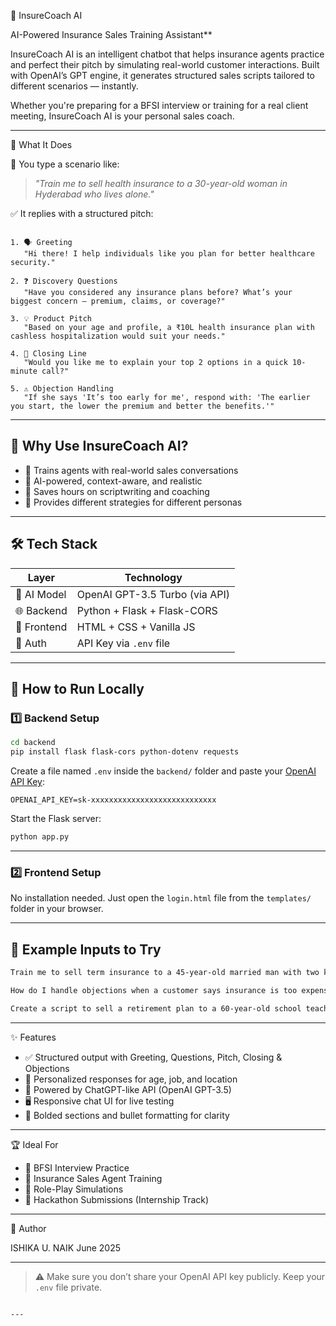 
 🤖 InsureCoach AI

AI-Powered Insurance Sales Training Assistant**

InsureCoach AI is an intelligent chatbot that helps insurance agents practice and perfect their pitch by simulating real-world customer interactions. Built with OpenAI’s GPT engine, it generates structured sales scripts tailored to different scenarios — instantly.

Whether you're preparing for a BFSI interview or training for a real client meeting, InsureCoach AI is your personal sales coach.

---

 🚀 What It Does

🧾 You type a scenario like:
> _"Train me to sell health insurance to a 30-year-old woman in Hyderabad who lives alone."_

✅ It replies with a structured pitch:

```

1. 🗣️ Greeting
   "Hi there! I help individuals like you plan for better healthcare security."

2. ❓ Discovery Questions
   "Have you considered any insurance plans before? What’s your biggest concern — premium, claims, or coverage?"

3. 💡 Product Pitch
   "Based on your age and profile, a ₹10L health insurance plan with cashless hospitalization would suit your needs."

4. 🤝 Closing Line
   "Would you like me to explain your top 2 options in a quick 10-minute call?"

5. ⚠️ Objection Handling
   "If she says 'It’s too early for me', respond with: 'The earlier you start, the lower the premium and better the benefits.'"

````

---

## 💼 Why Use InsureCoach AI?

- 🎯 Trains agents with real-world sales conversations
- 🧠 AI-powered, context-aware, and realistic
- 📝 Saves hours on scriptwriting and coaching
- 🔄 Provides different strategies for different personas

---

## 🛠️ Tech Stack

| Layer       | Technology                     |
|-------------|--------------------------------|
| 💬 AI Model | OpenAI GPT-3.5 Turbo (via API) |
| 🌐 Backend  | Python + Flask + Flask-CORS    |
| 🎨 Frontend | HTML + CSS + Vanilla JS        |
| 🔐 Auth     | API Key via `.env` file        |

---

## 🧪 How to Run Locally

### 1️⃣ Backend Setup

```bash
cd backend
pip install flask flask-cors python-dotenv requests
````

Create a file named `.env` inside the `backend/` folder and paste your [OpenAI API Key](https://platform.openai.com/account/api-keys):

```
OPENAI_API_KEY=sk-xxxxxxxxxxxxxxxxxxxxxxxxxxxx
```

Start the Flask server:

```bash
python app.py
```

---

### 2️⃣ Frontend Setup

No installation needed. Just open the `login.html` file from the `templates/` folder in your browser.

---

## 💬 Example Inputs to Try

```txt
Train me to sell term insurance to a 45-year-old married man with two kids in Delhi.
```

```txt
How do I handle objections when a customer says insurance is too expensive?
```

```txt
Create a script to sell a retirement plan to a 60-year-old school teacher in Chennai.
```

---

 ✨ Features

* ✅ Structured output with Greeting, Questions, Pitch, Closing & Objections
* 🎯 Personalized responses for age, job, and location
* 🧠 Powered by ChatGPT-like API (OpenAI GPT-3.5)
* 🖥️ Responsive chat UI for live testing
* 💬 Bolded sections and bullet formatting for clarity

---

🏆 Ideal For

* 🔹 BFSI Interview Practice
* 🔹 Insurance Sales Agent Training
* 🔹 Role-Play Simulations
* 🔹 Hackathon Submissions (Internship Track)

---

 👤 Author

ISHIKA U. NAIK
June 2025

---

> ⚠️ Make sure you don’t share your OpenAI API key publicly. Keep your `.env` file private.

```

---

